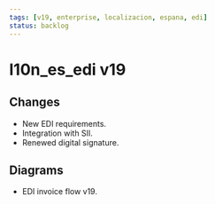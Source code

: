 ```yaml
---
tags: [v19, enterprise, localizacion, espana, edi]
status: backlog
---
```

# l10n_es_edi v19

## Changes
- New EDI requirements.
- Integration with SII.
- Renewed digital signature.

## Diagrams
- EDI invoice flow v19.




